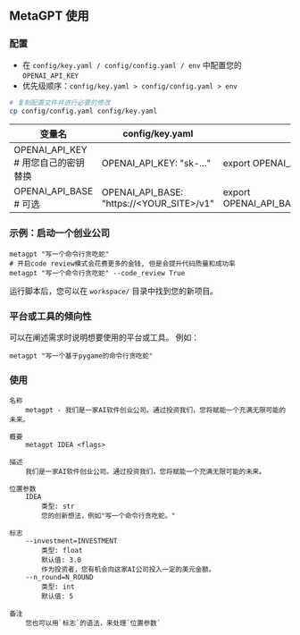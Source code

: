 ## MetaGPT 使用

### 配置

- 在 `config/key.yaml / config/config.yaml / env` 中配置您的 `OPENAI_API_KEY`
- 优先级顺序：`config/key.yaml > config/config.yaml > env`

```bash
# 复制配置文件并进行必要的修改
cp config/config.yaml config/key.yaml
```

| 变量名                              | config/key.yaml                           | env                                             |
| ----------------------------------- | ----------------------------------------- | ----------------------------------------------- |
| OPENAI_API_KEY # 用您自己的密钥替换 | OPENAI_API_KEY: "sk-..."                  | export OPENAI_API_KEY="sk-..."                  |
| OPENAI_API_BASE # 可选              | OPENAI_API_BASE: "https://<YOUR_SITE>/v1" | export OPENAI_API_BASE="https://<YOUR_SITE>/v1" |

### 示例：启动一个创业公司

```shell
metagpt "写一个命令行贪吃蛇"
# 开启code review模式会花费更多的金钱, 但是会提升代码质量和成功率
metagpt "写一个命令行贪吃蛇" --code_review True
```

运行脚本后，您可以在 `workspace/` 目录中找到您的新项目。

### 平台或工具的倾向性
可以在阐述需求时说明想要使用的平台或工具。
例如：
```shell
metagpt "写一个基于pygame的命令行贪吃蛇"
```

### 使用

```
名称
    metagpt - 我们是一家AI软件创业公司。通过投资我们，您将赋能一个充满无限可能的未来。

概要
    metagpt IDEA <flags>

描述
    我们是一家AI软件创业公司。通过投资我们，您将赋能一个充满无限可能的未来。

位置参数
    IDEA
        类型: str
        您的创新想法，例如"写一个命令行贪吃蛇。"

标志
    --investment=INVESTMENT
        类型: float
        默认值: 3.0
        作为投资者，您有机会向这家AI公司投入一定的美元金额。
    --n_round=N_ROUND
        类型: int
        默认值: 5

备注
    您也可以用`标志`的语法，来处理`位置参数`
```
